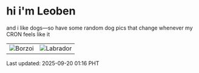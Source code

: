 # hi i'm Leoben

and i like dogs—so have some random dog pics that change whenever my CRON feels like it

|  |  |
|--------|----------|
| ![Borzoi](https://random-dog-vercel.vercel.app/api/random-borzoi?v=1758302216) | ![Labrador](https://random-dog-vercel.vercel.app/api/random-labrador?v=1758302216) |

Last updated: 2025-09-20 01:16 PHT
